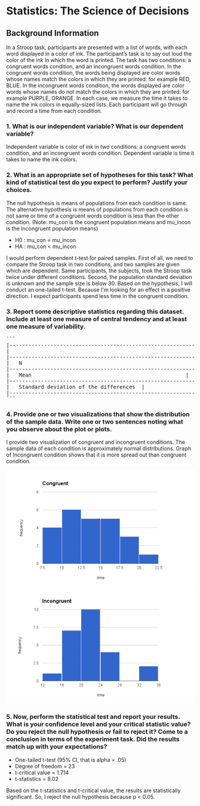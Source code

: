 
# Statistics: The Science of Decisions

## Background Information
In a Stroop task, participants are presented with a list of words, with each word displayed in a color of ink. The participant’s task is to say out loud the color of the ink in which the word is printed. The task has two conditions: a congruent words condition, and an incongruent words condition. In the congruent words condition, the words being displayed are color words whose names match the colors in which they are printed: for example RED, BLUE. In the incongruent words condition, the words displayed are color words whose names do not match the colors in which they are printed: for example PURPLE, ORANGE. In each case, we measure the time it takes to name the ink colors in equally-sized lists. Each participant will go through and record a time from each condition.


### 1. What is our independent variable? What is our dependent variable?

Independent variable is color of ink in two conditions: a congruent words condition, and an incongruent words condition.
Dependent variable is time it takes to name the ink colors.

### 2. What is an appropriate set of hypotheses for this task? What kind of statistical test do you expect to perform? Justify your choices. 

The null hypothesis is means of populations from each condition is same.
The alternative hypothesis is means of populations from each condition is not same or time of a congruent words condition is less than the other condition.
(Note: mu_con is the congruent population means and mu_incon is the incongruent population means)
- H0 : mu_con = mu_incon
- HA : mu_con < mu_incon

I would perform dependent t-test for paired samples. First of all, we need to compare the Stroop task in two conditions, and two samples are given which are dependent. Same participants, the subjects, took the Stroop task twice under different conditions. Second, the population standard deviation is unknown and the sample size is below 30. Based on the hypothesis, I will conduct an one-tailed t-test. Because I'm looking for an effect in a positive direction. I expect participants spend less time in the congruent condition. 

### 3. Report some descriptive statistics regarding this dataset. Include at least one measure of central tendency and at least one measure of variability.

<pre>
```
|----------------------------------------------------------------------------------|-----------------------------------|---------------------------------------|
|                                                            | Congruent task   | Incongruent task   |
|----------------------------------------------------------------------------------|-----------------------------------|---------------------------------------|
|   N                                                       |                     24|                         24|
|----------------------------------------------------------------------------------|-----------------------------------|---------------------------------------|
|   Mean                                                 |                 14.05|                   22.01|
|----------------------------------------------------------------------------------|-----------------------------------|---------------------------------------|
|   Standard deviation of the differences  |                                                4.86 |
|----------------------------------------------------------------------------------|-----------------------------------|---------------------------------------|
```
</pre>

### 4. Provide one or two visualizations that show the distribution of the sample data. Write one or two sentences noting what you observe about the plot or plots.

I provide two visualization of congruent and incongruent conditions. The sample data of each condition is approximately normal distributions. Graph of Incongruent condition shows that it is more spread out than congruent condition.

<img src="con.png" />
<img src="incon.png" />

### 5. Now, perform the statistical test and report your results. What is your confidence level and your critical statistic value? Do you reject the null hypothesis or fail to reject it? Come to a conclusion in terms of the experiment task. Did the results match up with your expectations?

- One-tailed t-test (95% CI, that is alpha = .05)
- Degree of freedom = 23
- t-critical value = 1.714
- t-statistics = 8.02

Based on the t-statistics and t-critical value, the results are statistically significant. So, I reject the null hypothesis because p < 0.05.
